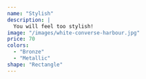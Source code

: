 ```yaml
---
name: "Stylish"
description: |
  You will feel too stylish!
image: "/images/white-converse-harbour.jpg"
price: 70
colors:
  - "Bronze"
  - "Metallic"
shape: "Rectangle"
---
```

